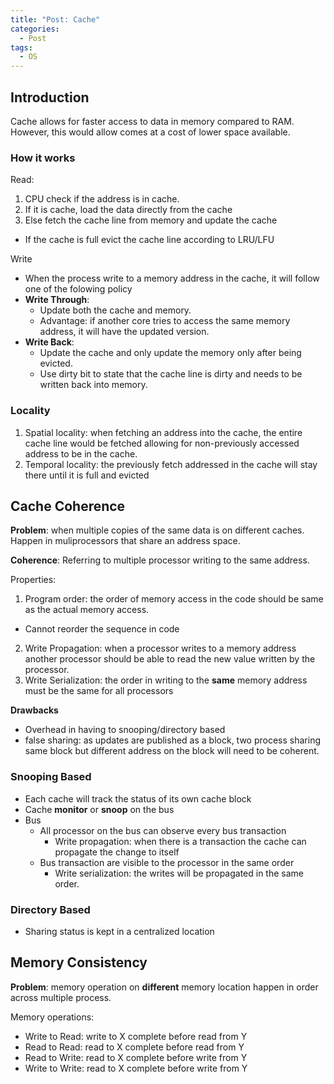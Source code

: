 ```yaml
---
title: "Post: Cache"
categories:
  - Post
tags:
  - OS
---
```


## Introduction

Cache allows for faster access to data in memory compared to RAM. However, this would
allow comes at a cost of lower space available.

### How it works

Read:
1. CPU check if the address is in cache.
2. If it is cache, load the data directly from the cache
3. Else fetch the cache line from memory and update the cache
  * If the cache is full evict the cache line according to LRU/LFU

Write
* When the process write to a memory address in the cache, it will follow one of the folowing policy
* **Write Through**:
  * Update both the cache and memory.
  * Advantage: if another core tries to access the same memory address, it will have the updated version.
* **Write Back**:
  * Update the cache and only update the memory only after being evicted.
  * Use dirty bit to state that the cache line is dirty and needs to be written back into memory.


### Locality

1. Spatial locality: when fetching an address into the cache, the entire cache line would be fetched
allowing for non-previously accessed address to be in the cache.
2. Temporal locality: the previously fetch addressed in the cache will stay
there until it is full and evicted

## Cache Coherence

**Problem**: when multiple copies of the same data is on different caches. Happen in muliprocessors 
that share an address space.

**Coherence**: Referring to multiple processor writing to the same address.

Properties:
1. Program order: the order of memory access in the code should be same as the actual memory access.
  * Cannot reorder the sequence in code
2. Write Propagation: when a processor writes to a memory address another processor should be able
to read the new value written by the processor.
3. Write Serialization: the order in writing to the **same** memory address must be the same for all
processors

**Drawbacks**

* Overhead in having to snooping/directory based
* false sharing: as updates are published as a block, two process sharing same block but different
address on the block will need to be coherent.

### Snooping Based

* Each cache will track the status of its own cache block
* Cache **monitor** or **snoop** on the bus
* Bus
  * All processor on the bus can observe every bus transaction
    * Write propagation: when there is a transaction the cache can propagate the change to itself
  * Bus transaction are visible to the processor in the same order
    * Write serialization: the writes will be propagated in the same order.

### Directory Based

* Sharing status is kept in a centralized location

## Memory Consistency

**Problem**: memory operation on **different** memory location happen in order across multiple process.

Memory operations:
* Write to Read: write to X complete before read from Y
* Read to Read: read to X complete before read from Y
* Read to Write: read to X complete before write from Y
* Write to Write: read to X complete before write from Y
